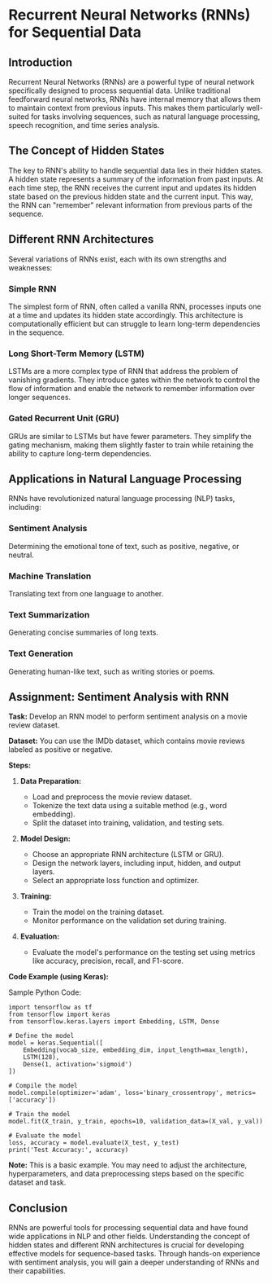 # Recurrent Neural Networks (RNNs) for Sequential Data

## Introduction

Recurrent Neural Networks (RNNs) are a powerful type of neural network specifically designed to process sequential data. Unlike traditional feedforward neural networks, RNNs have internal memory that allows them to maintain context from previous inputs. This makes them particularly well-suited for tasks involving sequences, such as natural language processing, speech recognition, and time series analysis.

## The Concept of Hidden States

The key to RNN's ability to handle sequential data lies in their hidden states.  A hidden state represents a summary of the information from past inputs. At each time step, the RNN receives the current input and updates its hidden state based on the previous hidden state and the current input. This way, the RNN can "remember" relevant information from previous parts of the sequence.

## Different RNN Architectures

Several variations of RNNs exist, each with its own strengths and weaknesses:

### Simple RNN

The simplest form of RNN, often called a vanilla RNN, processes inputs one at a time and updates its hidden state accordingly. This architecture is computationally efficient but can struggle to learn long-term dependencies in the sequence.

### Long Short-Term Memory (LSTM)

LSTMs are a more complex type of RNN that address the problem of vanishing gradients. They introduce gates within the network to control the flow of information and enable the network to remember information over longer sequences.

### Gated Recurrent Unit (GRU)

GRUs are similar to LSTMs but have fewer parameters. They simplify the gating mechanism, making them slightly faster to train while retaining the ability to capture long-term dependencies.

## Applications in Natural Language Processing

RNNs have revolutionized natural language processing (NLP) tasks, including:

### Sentiment Analysis

Determining the emotional tone of text, such as positive, negative, or neutral.

### Machine Translation

Translating text from one language to another.

### Text Summarization

Generating concise summaries of long texts.

### Text Generation

Generating human-like text, such as writing stories or poems.

## Assignment: Sentiment Analysis with RNN

**Task:** Develop an RNN model to perform sentiment analysis on a movie review dataset.

**Dataset:** You can use the IMDb dataset, which contains movie reviews labeled as positive or negative.

**Steps:**

1. **Data Preparation:**
    - Load and preprocess the movie review dataset.
    - Tokenize the text data using a suitable method (e.g., word embedding).
    - Split the dataset into training, validation, and testing sets.

2. **Model Design:**
    - Choose an appropriate RNN architecture (LSTM or GRU).
    - Design the network layers, including input, hidden, and output layers.
    - Select an appropriate loss function and optimizer.

3. **Training:**
    - Train the model on the training dataset.
    - Monitor performance on the validation set during training.

4. **Evaluation:**
    - Evaluate the model's performance on the testing set using metrics like accuracy, precision, recall, and F1-score.

**Code Example (using Keras):**

Sample Python Code: 

```{language}
import tensorflow as tf
from tensorflow import keras
from tensorflow.keras.layers import Embedding, LSTM, Dense

# Define the model
model = keras.Sequential([
    Embedding(vocab_size, embedding_dim, input_length=max_length),
    LSTM(128),
    Dense(1, activation='sigmoid')
])

# Compile the model
model.compile(optimizer='adam', loss='binary_crossentropy', metrics=['accuracy'])

# Train the model
model.fit(X_train, y_train, epochs=10, validation_data=(X_val, y_val))

# Evaluate the model
loss, accuracy = model.evaluate(X_test, y_test)
print('Test Accuracy:', accuracy)
```

**Note:** This is a basic example. You may need to adjust the architecture, hyperparameters, and data preprocessing steps based on the specific dataset and task.

## Conclusion

RNNs are powerful tools for processing sequential data and have found wide applications in NLP and other fields. Understanding the concept of hidden states and different RNN architectures is crucial for developing effective models for sequence-based tasks. Through hands-on experience with sentiment analysis, you will gain a deeper understanding of RNNs and their capabilities.
